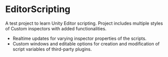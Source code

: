 # EditorScripting
 
A test project to learn Unity Editor scripting. Project includes multiple styles of Custom inspectors with added functionalities.

- Realtime updates for varying inspector properties of the scripts.
- Custom windows and editable options for creation and modification of script variables of third-party plugins.
